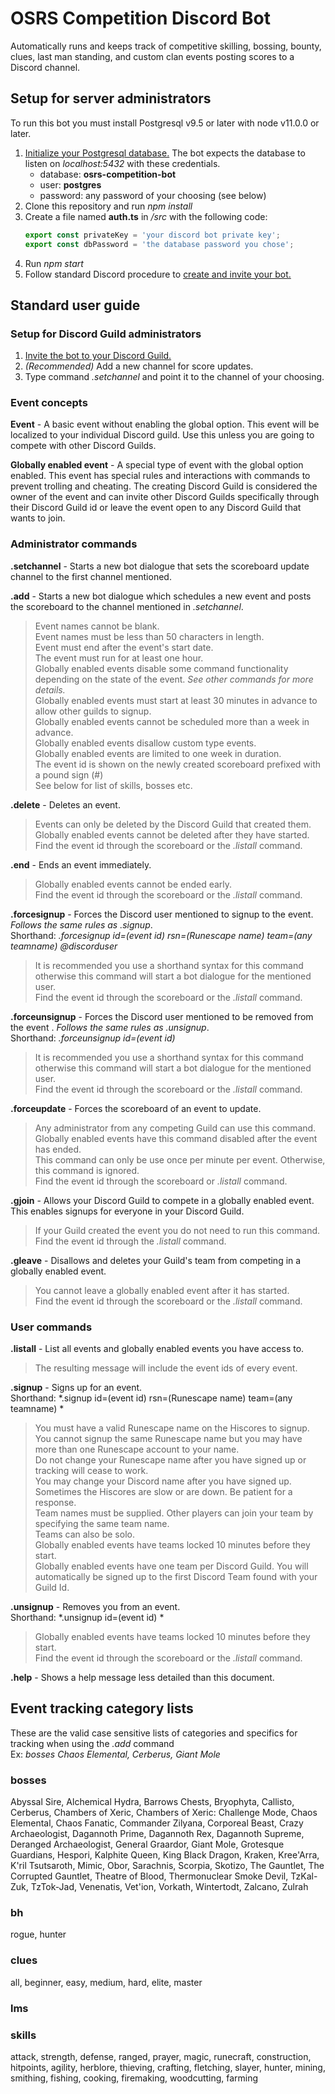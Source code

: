 # OSRS Competition Discord Bot
Automatically runs and keeps track of competitive skilling, bossing, bounty, clues, last man standing, and custom clan events posting scores to a Discord channel.

## Setup for server administrators
To run this bot you must install Postgresql v9.5 or later with node v11.0.0 or later.

1. [Initialize your Postgresql database.](https://help.ubuntu.com/community/PostgreSQL) The bot expects the database to listen on *localhost:5432* with these credentials.
	* database:  **osrs-competition-bot**
	* user: **postgres**
	* password: any password of your choosing (see below)
2. Clone this repository and run *npm install*
3. Create a file named **auth.ts** in */src* with the following code:
    ```typescript
    export const privateKey = 'your discord bot private key';
    export const dbPassword = 'the database password you chose';
    ```
4. Run *npm start*
5. Follow standard Discord procedure to [create and invite your bot.](https://discordapp.com/developers/applications/)

## Standard user guide
### Setup for Discord Guild administrators
1. [Invite the bot to your Discord Guild.](https://discordapp.com/api/oauth2/authorize?client_id=598299967450513451&permissions=0&scope=bot)
2. *(Recommended)* Add a new channel for score updates.
3. Type command *.setchannel* and point it to the channel of your choosing.

### Event concepts
**Event** - A basic event without enabling the global option. This event will be localized to your individual Discord guild. Use this unless you are going to compete with other Discord Guilds.

**Globally enabled event** - A special type of event with the global option enabled. This event has special rules and interactions with commands to prevent trolling and cheating. The creating Discord Guild is considered the owner of the event and can invite other Discord Guilds specifically through their Discord Guild id or leave the event open to any Discord Guild that wants to join.

### Administrator commands
**.setchannel**   - Starts a new bot dialogue that sets the scoreboard update channel to the first channel mentioned.

**.add** - Starts a new bot dialogue which schedules a new event and posts the scoreboard to the channel mentioned in *.setchannel*.
> Event names cannot be blank.\
> Event names must be less than 50 characters in length.\
> Event must end after the event's start date.\
> The event must run for at least one hour.\
> Globally enabled events disable some command functionality depending on the state of the event. *See other commands for more details.*\
> Globally enabled events must start at least 30 minutes in advance to allow other guilds to signup.\
> Globally enabled events cannot be scheduled more than a week in advance.\
> Globally enabled events disallow custom type events.\
> Globally enabled events are limited to one week in duration.\
> The event id is shown on the newly created scoreboard prefixed with a pound sign (#)\
> See below for list of skills, bosses etc.

**.delete** - Deletes an event.
> Events can only be deleted by the Discord Guild that created them.\
> Globally enabled events cannot be deleted after they have started.\
> Find the event id through the scoreboard or the *.listall* command.

**.end** - Ends an event immediately.
> Globally enabled events cannot be ended early.\
> Find the event id through the scoreboard or the *.listall* command.

**.forcesignup** - Forces the Discord user mentioned to signup to the event. *Follows the same rules as .signup*.\
Shorthand: *.forcesignup id=(event id) rsn=(Runescape name) team=(any teamname) @discorduser*
> It is recommended you use a shorthand syntax for this command otherwise this command will start a bot dialogue for the mentioned user.\
> Find the event id through the scoreboard or the *.listall* command.

**.forceunsignup** - Forces the Discord user mentioned to be removed from the event . *Follows the same rules as .unsignup*.\
Shorthand: *.forceunsignup id=(event id)*
> It is recommended you use a shorthand syntax for this command otherwise this command will start a bot dialogue for the mentioned user.\
> Find the event id through the scoreboard or the *.listall* command.

**.forceupdate** - Forces the scoreboard of an event  to update.
> Any administrator from any competing Guild can use this command.\
> Globally enabled events have this command disabled after the event has ended.\
> This command can only be use once per minute per event. Otherwise, this command is ignored.\
> Find the event id through the scoreboard or *.listall* command.

**.gjoin** - Allows your Discord Guild to compete in a globally enabled event. This enables signups for everyone in your Discord Guild.
> If your Guild created the event you do not need to run this command.\
> Find the event id through the *.listall* command.

**.gleave** - Disallows and deletes your Guild's team from competing in a globally enabled event.
> You cannot leave a globally enabled event after it has started.\
> Find the event id through the scoreboard or the *.listall* command.

### User commands
**.listall** - List all events and globally enabled events you have access to.
> The resulting message will include the event ids of every event.

**.signup** - Signs up for an event.\
Shorthand: *.signup id=(event id) rsn=(Runescape name) team=(any teamname) *
> You must have a valid Runescape name on the Hiscores to signup.\
> You cannot signup the same Runescape name but you may have more than one Runescape account to your name.\
> Do not change your Runescape name after you have signed up or tracking will cease to work.\
> You may change your Discord name after you have signed up.
> Sometimes the Hiscores are slow or are down. Be patient for a response.\
> Team names must be supplied. Other players can join your team by specifying the same team name.\
> Teams can also be solo.\
> Globally enabled events have teams locked 10 minutes before they start.\
> Globally enabled events have one team per Discord Guild. You will automatically be signed up to the first Discord Team found with your Guild Id.

**.unsignup** - Removes you from an event.\
Shorthand: *.unsignup id=(event id) *
> Globally enabled events have teams locked 10 minutes before they start.\
> Find the event id through the scoreboard or the *.listall* command.

**.help** - Shows a help message less detailed than this document.

## Event tracking category lists
These are the valid case sensitive lists of categories and specifics for tracking when using the *.add* command\
Ex: *bosses Chaos Elemental, Cerberus, Giant Mole*

### bosses
Abyssal Sire,
Alchemical Hydra,
Barrows Chests,
Bryophyta,
Callisto,
Cerberus,
Chambers of Xeric,
Chambers of Xeric: Challenge Mode,
Chaos Elemental,
Chaos Fanatic,
Commander Zilyana,
Corporeal Beast,
Crazy Archaeologist,
Dagannoth Prime,
Dagannoth Rex,
Dagannoth Supreme,
Deranged Archaeologist,
General Graardor,
Giant Mole,
Grotesque Guardians,
Hespori,
Kalphite Queen,
King Black Dragon,
Kraken,
Kree'Arra,
K'ril Tsutsaroth,
Mimic,
Obor,
Sarachnis,
Scorpia,
Skotizo,
The Gauntlet,
The Corrupted Gauntlet,
Theatre of Blood,
Thermonuclear Smoke Devil,
TzKal-Zuk,
TzTok-Jad,
Venenatis,
Vet'ion,
Vorkath,
Wintertodt,
Zalcano,
Zulrah

### bh
rogue,
hunter

### clues
all,
beginner,
easy,
medium,
hard,
elite,
master

### lms

### skills
attack,
strength,
defense,
ranged,
prayer,
magic,
runecraft,
construction,
hitpoints,
agility,
herblore,
thieving,
crafting,
fletching,
slayer,
hunter,
mining,
smithing,
fishing,
cooking,
firemaking,
woodcutting,
farming

